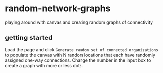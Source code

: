 # random-network-graphs
playing around with canvas and creating random graphs of connectivity

## getting started
Load the page and click `Generate random set of connected organizations` to populate the canvas with N random locations that each have randomly assigned one-way connections.  Change the number in the input box to create a graph with more or less dots.
